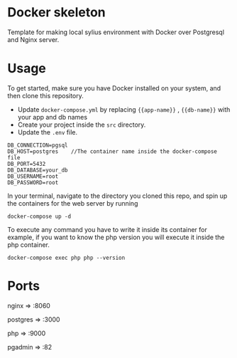 # Docker skeleton
Template for making local sylius environment with Docker over Postgresql and Nginx server.

# Usage
To get started, make sure you have Docker installed on your system, and then clone this repository.

- Update `docker-compose.yml` by replacing `{{app-name}}` , `{{db-name}}` with your app and db names
- Create your project inside the `src` directory.
- Update the `.env` file.
```
DB_CONNECTION=pgsql
DB_HOST=postgres    //The container name inside the docker-compose file
DB_PORT=5432
DB_DATABASE=your_db
DB_USERNAME=root
DB_PASSWORD=root
```


In your terminal, navigate to the directory you cloned this repo, and spin up the containers for the web server by running 

```
docker-compose up -d
```

To execute any command you have to write it inside its container 
for example, if you want to know the php version you will execute it inside the php container.
```
docker-compose exec php php --version
```

# Ports
nginx      => :8060

postgres   => :3000

php        => :9000

pgadmin    => :82

